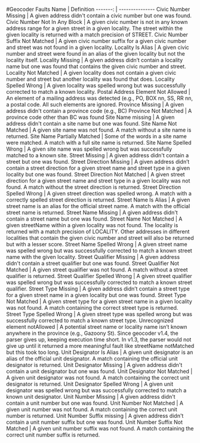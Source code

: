 #Geocoder Faults
Name | Definition
-------: | ---------------
<a name="CIVIC_NUMBER_missing">Civic Number Missing</a> | A given address didn't contain a civic number but one was found.
<a name="CIVIC_NUMBER_notInAnyBlock">Civic Number Not In Any Block</a> | A given civic number is not in any known address range for a given street in a given locality. The street within the given locality is returned with a match precision of STREET. 
<a name="CIVIC_NUMBER_SUFFIX_notMatched">Civic Number Suffix Not Matched</a> | A given civic number suffix for a given civic number and street was not found in a given locality.
<a name="LOCALITY_isAlias">Locality Is Alias</a>	| A given civic number and street were found in an alias of the given locality but not the locality itself.
<a name="LOCALITY_missing">Locality Missing</a> | A given address didn’t contain a locality name but one was found that contains the given civic number and street.
<a name="LOCALITY_notMatched">Locality Not Matched</a> | A given locality does not contain a given civic number and street but another locality was found that does.
Locality Spelled Wrong | A given locality was spelled wrong but was successfully corrected to match a known locality. 
Postal Address Element Not Allowed | An element of a mailing address was detected (e.g., PO, BOX nn, SS, RR nn, a postal code. All such elements are ignored.
Province Missing | A given address didn't contain a province code (e.g., BC)
Province Not Matched |	A province code other than BC was found 
Site Name missing |	A given address didn't contain a site name but one was found.
Site Name Not Matched | A given site name was not found. A match without a site name is returned.
Site Name Partially Matched | Some of the words in a site name were matched. A match with a full site name is returned.
Site Name Spelled Wrong |	A given site name was spelled wrong but was successfully matched to a known site.
Street Missing | A given address didn't contain a street but one was found.
Street Direction Missing | A given address didn’t contain a street direction for a given street name and street type in a given locality but one was found.
Street Direction Not Matched | A given street direction for a given street name and street type in a given locality was not found. A match without the street direction is returned.
Street Direction Spelled Wrong | A given street direction was spelled wrong. A match with a correctly spelled street direction is returned.
Street Name Is Alias | A given street name is an alias for the official street name. A match with the official street name is returned.
Street Name Missing | A given address didn't contain a street name but one was found.
Street Name Not Matched | A given streetName within a given locality was not found. The locality is returned with a match precision of LOCALITY. Other addresses in different localities that contain the given civic number and street will also be returned but with a lesser score.
Street Name Spelled Wrong | A given street name was spelled wrong but was successfully corrected to match a known street name with the given locality.
Street Qualifier Missing | A given address didn't contain a street qualifier but one was found.
Street Qualifier Not Matched | A given street qualifier was not found. A match without a street qualifier is returned.
Street Qualifier Spelled Wrong | A given street qualifier was spelled wrong but was successfully corrected to match a known street qualifier.
Street Type Missing | A given address didn’t contain a street type for a given street name in a given locality but one was found.
Street Type Not Matched | A given street type for a given street name in a given locality was not found. A match containing the correct street type is returned.
Street Type Spelled Wrong |	A given street type was spelled wrong but was successfully corrected to match a known street type.
Unrecognized element notAllowed	| A potential street name or locality name isn’t known anywhere in the province (e.g., Gazoony St).  Since geocoder v1.4, the parser gives up, keeping execution time short. In v1.3, the parser would not give up until it returned a more meaningful fault like streetName notMatched but this took too long.
Unit Designator Is Alias | A given unit designator is an alias of the official unit designator. A match containing the official unit designator is returned.
Unit Designator Missing | A given address didn't contain a unit designator but one was found.
Unit Designator Not Matched | A given unit designator was not found. A match containing the correct unit designator is returned.
Unit Designator Spelled Wrong | A given unit designator was spelled wrong but was successfully corrected to match a known unit designator.
Unit Number Missing | A given address didn't contain a unit number but one was found.
Unit Number Not Matched | A given unit number was not found. A match containing the correct unit number is returned.
Unit Number Suffix missing | A given address didn't contain a unit number suffix but one was found.
Unit Number Suffix Not Matched | A given unit number suffix was not found. A match containing the correct unit number suffix is returned.
